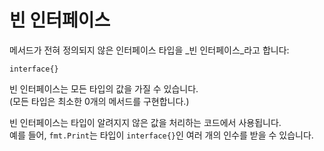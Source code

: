 # 빈 인터페이스

메서드가 전혀 정의되지 않은 인터페이스 타입을 _빈 인터페이스_라고 합니다:

	interface{}

빈 인터페이스는 모든 타입의 값을 가질 수 있습니다.  
(모든 타입은 최소한 0개의 메서드를 구현합니다.)

빈 인터페이스는 타입이 알려지지 않은 값을 처리하는 코드에서 사용됩니다.  
예를 들어, `fmt.Print`는 타입이 `interface{}`인 여러 개의 인수를 받을 수 있습니다.